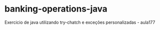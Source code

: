 # banking-operations-java
Exercicio de java utilizando try-chatch e exceções personalizadas - aula177
